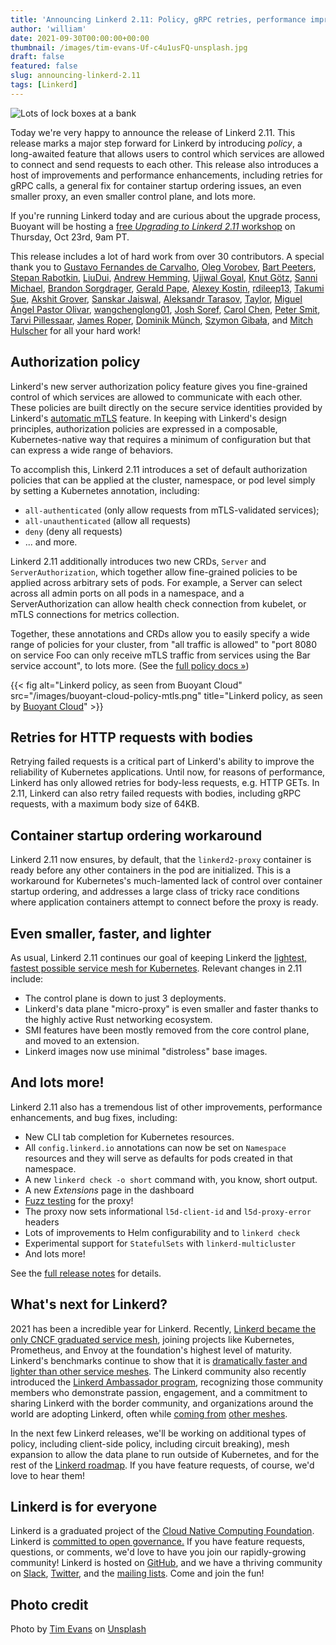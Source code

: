```yaml
---
title: 'Announcing Linkerd 2.11: Policy, gRPC retries, performance improvements, and more!'
author: 'william'
date: 2021-09-30T00:00:00+00:00
thumbnail: /images/tim-evans-Uf-c4u1usFQ-unsplash.jpg
draft: false
featured: false
slug: announcing-linkerd-2.11
tags: [Linkerd]
---
```


![Lots of lock boxes at a bank](/images/tim-evans-Uf-c4u1usFQ-unsplash.jpg)

Today we're very happy to announce the release of Linkerd 2.11. This release
marks a major step forward for Linkerd by introducing _policy_, a long-awaited
feature that allows users to control which services are allowed to connect and
send requests to each other. This release also introduces a host of
improvements and performance enhancements, including retries for gRPC calls, a
general fix for container startup ordering issues, an even smaller proxy, an
even smaller control plane, and lots more.

If you're running Linkerd today and are curious about the upgrade process,
Buoyant will be hosting a [free _Upgrading to Linkerd 2.11_
workshop](https://buoyant.io/register/upgrading-to-linkerd-2-11-workshop) on
Thursday, Oct 23rd, 9am PT.

This release includes a lot of hard work from over 30 contributors. A special
thank you to [Gustavo Fernandes de Carvalho](https://github.com/gusfcarvalho),
[Oleg Vorobev](https://github.com/olegy2008), [Bart
Peeters](https://github.com/bartpeeters), [Stepan
Rabotkin](https://github.com/EpicStep),
[LiuDui](https://github.com/xichengliudui), [Andrew
Hemming](https://github.com/drewhemm), [Ujjwal
Goyal](https://github.com/importhuman), [Knut
Götz](https://github.com/knutgoetz), [Sanni
Michael](https://github.com/sannimichaelse), [Brandon
Sorgdrager](https://github.com/bsord), [Gerald
Pape](https://github.com/ubergesundheit), [Alexey
Kostin](https://github.com/rumanzo), [rdileep13](https://github.com/rdileep13),
[Takumi Sue](https://github.com/mikutas), [Akshit
Grover](https://github.com/akshitgrover), [Sanskar
Jaiswal](https://github.com/aryan9600), [Aleksandr
Tarasov](https://github.com/aatarasoff), [Taylor](https://github.com/skinn),
[Miguel Ángel Pastor Olivar](https://github.com/migue),
[wangchenglong01](https://github.com/wangchenglong01), [Josh
Soref](https://github.com/jsoref), [Carol Chen](https://github.com/kipply),
[Peter Smit](https://github.com/psmit), [Tarvi
Pillessaar](https://github.com/tarvip), [James
Roper](https://github.com/jroper), [Dominik
Münch](https://github.com/muenchdo), [Szymon
Gibała](https://github.com/Szymongib), and [Mitch
Hulscher](https://github.com/mhulscher) for all your hard work!

## Authorization policy

Linkerd's new server authorization policy feature gives you fine-grained
control of which services are allowed to communicate with each other. These
policies are built directly on the secure service identities provided by
Linkerd's [automatic mTLS](/2.11/features/automatic-mtls/) feature. In keeping
with Linkerd's design principles, authorization policies are expressed in a
composable, Kubernetes-native way that requires a minimum of configuration but
that can express a wide range of behaviors.

To accomplish this, Linkerd 2.11 introduces a set of default authorization
policies that can be applied at the cluster, namespace, or pod level simply by
setting a Kubernetes annotation, including:

* `all-authenticated` (only allow requests from mTLS-validated services);
* `all-unauthenticated` (allow all requests)
* `deny` (deny all requests)
* ... and more.

Linkerd 2.11 additionally introduces two new CRDs, `Server` and
`ServerAuthorization`, which together allow fine-grained policies to be applied
across arbitrary sets of pods. For example, a Server can select across all
admin ports on all pods in a namespace, and a ServerAuthorization can allow
health check connection from kubelet, or mTLS connections for metrics
collection.

Together, these annotations and CRDs allow you to easily specify a wide range
of policies for your cluster, from "all traffic is allowed" to "port 8080 on
service Foo can only receive mTLS traffic from services using the Bar service
account", to lots more. (See the [full policy docs
&raquo;](/2.11/features/server-policy/))

{{< fig
    alt="Linkerd policy, as seen from Buoyant Cloud"
    src="/images/buoyant-cloud-policy-mtls.png"
    title="Linkerd policy, as seen by [Buoyant Cloud](https://buoyant.io/cloud)" >}}

## Retries for HTTP requests with bodies

Retrying failed requests is a critical part of Linkerd's ability to improve the
reliability of Kubernetes applications. Until now, for reasons of performance,
Linkerd has only allowed retries for body-less requests, e.g. HTTP GETs. In
2.11, Linkerd can also retry failed requests with bodies, including gRPC
requests, with a maximum body size of 64KB.

## Container startup ordering workaround

Linkerd 2.11 now ensures, by default, that the `linkerd2-proxy` container is
ready before any other containers in the pod are initialized. This is a
workaround for Kubernetes's much-lamented lack of control over container
startup ordering, and addresses a large class of tricky race conditions where
application containers attempt to connect before the proxy is ready.

## Even smaller, faster, and lighter

As usual, Linkerd 2.11 continues our goal of keeping Linkerd the [lightest,
fastest possible service mesh for
Kubernetes](https://linkerd.io/2021/05/27/linkerd-vs-istio-benchmarks/).
Relevant changes in 2.11 include:

* The control plane is down to just 3 deployments.
* Linkerd's data plane "micro-proxy" is even smaller and faster thanks to the
  highly active Rust networking ecosystem.
* SMI features have been mostly removed from the core control plane, and moved
  to an extension.
* Linkerd images now use minimal "distroless" base images.

## And lots more!

Linkerd 2.11 also has a tremendous list of other improvements, performance
enhancements, and bug fixes, including:

* New CLI tab completion for Kubernetes resources.
* All `config.linkerd.io` annotations can now be set on `Namespace` resources
  and they will serve as defaults for pods created in that namespace.
* A new `linkerd check -o short` command with, you know, short output.
* A new _Extensions_ page in the dashboard
* [Fuzz testing](https://linkerd.io/2021/05/07/fuzz-testing-for-linkerd/) for
  the proxy!
* The proxy now sets informational `l5d-client-id` and `l5d-proxy-error`
  headers
* Lots of improvements to Helm configurability and to `linkerd check`
* Experimental support for `StatefulSets` with `linkerd-multicluster`
* And lots more!

See the [full release
notes](https://github.com/linkerd/linkerd2/releases/tag/stable-2.11.0) for
details.

## What's next for Linkerd?

2021 has been a incredible year for Linkerd. Recently, [Linkerd became the only
CNCF graduated service
mesh](https://linkerd.io/2021/07/28/announcing-cncf-graduation/), joining
projects like Kubernetes, Prometheus, and Envoy at the foundation's highest
level of maturity.  Linkerd's benchmarks continue to show that it is
[dramatically faster and lighter than other service
meshes](https://linkerd.io/2021/05/27/linkerd-vs-istio-benchmarks/). The
Linkerd community also recently introduced the [Linkerd Ambassador
program](https://linkerd.io/2021/08/05/announcing-the-linkerd-ambassador-program/),
recognizing those community members who demonstrate passion, engagement, and a
commitment to sharing Linkerd with the border community, and organizations
around the world are adopting Linkerd, often while [coming
from](https://nais.io/blog/posts/2021/05/changing-service-mesh.html) [other
meshes](https://blog.polymatic.systems/service-mesh-wars-goodbye-istio-b047d9e533c7).

In the next few Linkerd releases, we'll be working on additional types of
policy, including client-side policy, including circuit breaking), mesh
expansion to allow the data plane to run outside of Kubernetes, and for the
rest of the [Linkerd
roadmap](https://github.com/linkerd/linkerd2/blob/main/ROADMAP.md). If you have
feature requests, of course, we'd love to hear them!

## Linkerd is for everyone

Linkerd is a graduated project of the [Cloud Native Computing
Foundation](https://cncf.io/). Linkerd is [committed to open
governance.](/2019/10/03/linkerds-commitment-to-open-governance/) If you have
feature requests, questions, or comments, we'd love to have you join our
rapidly-growing community! Linkerd is hosted on
[GitHub](https://github.com/linkerd/), and we have a thriving community on
[Slack](https://slack.linkerd.io/), [Twitter](https://twitter.com/linkerd), and
the [mailing lists](/community/get-involved/). Come and join the fun!

## Photo credit

Photo by [Tim
Evans](https://unsplash.com/@tjevans?utm_source=unsplash&utm_medium=referral&utm_content=creditCopyText)
on
[Unsplash](https://unsplash.com/s/photos/bank-vault?utm_source=unsplash&utm_medium=referral&utm_content=creditCopyText)
